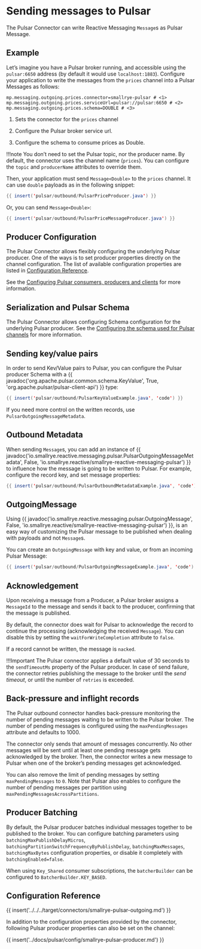 # Sending messages to Pulsar

The Pulsar Connector can write Reactive Messaging `Message`s as Pulsar Message.

## Example

Let’s imagine you have a Pulsar broker running, and accessible
using the `pulsar:6650` address (by default it would use
`localhost:1883`). Configure your application to write the messages from
the `prices` channel into a Pulsar Messages as follows:

```properties
mp.messaging.outgoing.prices.connector=smallrye-pulsar # <1>
mp.messaging.outgoing.prices.serviceUrl=pulsar://pulsar:6650 # <2>
mp.messaging.outgoing.prices.schema=DOUBLE # <3>
```

1.  Sets the connector for the `prices` channel

2.  Configure the Pulsar broker service url.

3.  Configure the schema to consume prices as Double.

!!!note
    You don’t need to set the Pulsar topic, nor the producer name.
    By default, the connector uses the channel name (`prices`).
    You can configure the `topic` and `producerName` attributes to override them.

Then, your application must send `Message<Double>` to the `prices`
channel. It can use `double` payloads as in the following snippet:

``` java
{{ insert('pulsar/outbound/PulsarPriceProducer.java') }}
```

Or, you can send `Message<Double>`:

``` java
{{ insert('pulsar/outbound/PulsarPriceMessageProducer.java') }}
```

## Producer Configuration

The Pulsar Connector allows flexibly configuring the underlying Pulsar producer.
One of the ways is to set producer properties directly on the channel configuration.
The list of available configuration properties are listed in [Configuration Reference](#configuration-reference).

See the [Configuring Pulsar consumers, producers and clients](client-configuration.md) for more information.

## Serialization and Pulsar Schema

The Pulsar Connector allows configuring Schema configuration for the underlying Pulsar producer.
See the [Configuring the schema used for Pulsar channels](schema-configuration.md) for more information.

## Sending key/value pairs

In order to send Kev/Value pairs to Pulsar, you can configure the Pulsar producer Schema with a
{{ javadoc('org.apache.pulsar.common.schema.KeyValue', True, 'org.apache.pulsar/pulsar-client-api') }} type:

``` java
{{ insert('pulsar/outbound/PulsarKeyValueExample.java', 'code') }}
```

If you need more control on the written records, use
`PulsarOutgoingMessageMetadata`.

## Outbound Metadata

When sending `Message`s, you can add an instance of
{{ javadoc('io.smallrye.reactive.messaging.pulsar.PulsarOutgoingMessageMetadata', False, 'io.smallrye.reactive/smallrye-reactive-messaging-pulsar') }}
to influence how the message is going to be written to Pulsar.
For example, configure the record key, and set message properties:

``` java
{{ insert('pulsar/outbound/PulsarOutboundMetadataExample.java', 'code') }}
```

## OutgoingMessage

Using {{ javadoc('io.smallrye.reactive.messaging.pulsar.OutgoingMessage', False, 'io.smallrye.reactive/smallrye-reactive-messaging-pulsar') }},
is an easy way of customizing the Pulsar message to be published when dealing with payloads and not `Message`s.

You can create an `OutgoingMessage` with key and value, or from an incoming Pulsar Message:

``` java
{{ insert('pulsar/outbound/PulsarOutgoingMessageExample.java', 'code') }}
```

## Acknowledgement

Upon receiving a message from a Producer, a Pulsar broker assigns a `MessageId` to the message and sends it back to the producer,
confirming that the message is published.

By default, the connector does wait for Pulsar to acknowledge the record
to continue the processing (acknowledging the received `Message`).
You can disable this by setting the `waitForWriteCompletion` attribute to `false`.

If a record cannot be written, the message is `nacked`.

!!!Important
    The Pulsar connector applies a default value of 30 seconds to the `sendTimeoutMs` property of the Pulsar producer.
    In case of send failure, the connector retries publishing the message to the broker until the *send timeout*,
    or until the number of `retries` is exceeded.

## Back-pressure and inflight records

The Pulsar outbound connector handles back-pressure monitoring the number
of pending messages waiting to be written to the Pulsar broker.
The number of pending messages is configured using the
`maxPendingMessages` attribute and defaults to 1000.

The connector only sends that amount of messages concurrently. No other
messages will be sent until at least one pending message gets
acknowledged by the broker. Then, the connector writes a new message to
Pulsar when one of the broker’s pending messages get acknowledged.

You can also remove the limit of pending messages by setting `maxPendingMessages` to `0`.
Note that Pulsar also enables to configure the number of pending messages per partition using `maxPendingMessagesAcrossPartitions`.

## Producer Batching

By default, the Pulsar producer batches individual messages together to be published to the broker.
You can configure batching parameters using `batchingMaxPublishDelayMicros`, `batchingPartitionSwitchFrequencyByPublishDelay`,
`batchingMaxMessages`, `batchingMaxBytes` configuration properties, or disable it completely with `batchingEnabled=false`.

When using `Key_Shared` consumer subscriptions, the `batcherBuilder` can be configured to `BatcherBuilder.KEY_BASED`.

## Configuration Reference

{{ insert('../../../target/connectors/smallrye-pulsar-outgoing.md') }}

In addition to the configuration properties provided by the connector,
following Pulsar producer properties can also be set on the channel:

{{ insert('../docs/pulsar/config/smallrye-pulsar-producer.md') }}

